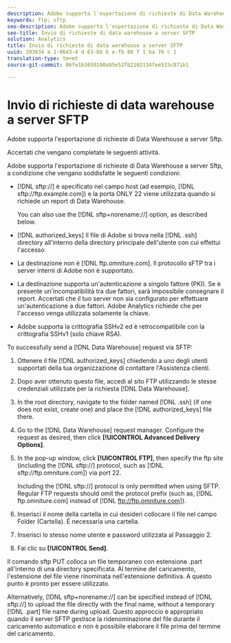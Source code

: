 ```yaml
---
description: Adobe supporta l'esportazione di richieste di Data Warehouse a server Sftp.
keywords: ftp; sftp
seo-description: Adobe supporta l'esportazione di richieste di Data Warehouse a server Sftp.
seo-title: Invio di richieste di data warehouse a server SFTP
solution: Analytics
title: Invio di richieste di data warehouse a server SFTP
uuid: 393634 a 1-0643-4 d 63-bb 6 e-fb 80 f 1 ba 76 c 1
translation-type: tm+mt
source-git-commit: 86fe1b3650100a05e52fb2102134fee515c871b1

---
```



# Invio di richieste di data warehouse a server SFTP

Adobe supporta l'esportazione di richieste di Data Warehouse a server Sftp.

Accertati che vengano completate le seguenti attività.

Adobe supporta l'esportazione di richieste di Data Warehouse a server Sftp, a condizione che vengano soddisfatte le seguenti condizioni:

* [!DNL sftp://] è specificato nel campo host (ad esempio, [!DNL sftp://ftp.example.com]) e la porta ONLY 22 viene utilizzata quando si richiede un report di Data Warehouse.

   You can also use the [!DNL sftp+norename://] option, as described below.

* [!DNL authorized_keys] Il file di Adobe si trova nella [!DNL .ssh] directory all'interno della directory principale dell'utente con cui effettui l'accesso

* La destinazione non è [!DNL ftp.omniture.com]. Il protocollo sFTP tra i server interni di Adobe non è supportato.
* La destinazione supporta un'autenticazione a singolo fattore (PKI). Se è presente un'incompatibilità tra due fattori, sarà impossibile consegnare il report. Accertati che il tuo server non sia configurato per effettuare un'autenticazione a due fattori. Adobe Analytics richiede che per l'accesso venga utilizzata solamente la chiave.
* Adobe supporta la crittografia SSHv2 ed è retrocompatibile con la crittografia SSHv1 (solo chiave RSA).

To successfully send a [!DNL Data Warehouse] request via SFTP:

1. Ottenere il file [!DNL authorized_keys] chiedendo a uno degli utenti supportati della tua organizzazione di contattare l'Assistenza clienti.
1. Dopo aver ottenuto questo file, accedi al sito FTP utilizzando le stesse credenziali utilizzate per la richiesta [!DNL Data Warehouse].
1. In the root directory, navigate to the folder named [!DNL .ssh] (if one does not exist, create one) and place the [!DNL authorized_keys] file there.

1. Go to the [!DNL Data Warehouse] request manager. Configure the request as desired, then click **[!UICONTROL Advanced Delivery Options]**.

1. In the pop-up window, click **[!UICONTROL FTP]**, then specify the ftp site (including the [!DNL sftp://] protocol, such as [!DNL sftp://ftp.omniture.com]) via port 22.

   Including the [!DNL sftp://] protocol is only permitted when using SFTP. Regular FTP requests should omit the protocol prefix (such as, [!DNL ftp.omniture.com] instead of [!DNL ftp://ftp.omniture.com]).

1. Inserisci il nome della cartella in cui desideri collocare il file nel campo Folder (Cartella). É necessaria una cartella.
1. Inserisci lo stesso nome utente e password utilizzata al Passaggio 2.
1. Fai clic su **[!UICONTROL Send]**.

Il comando sftp PUT colloca un file temporaneo con estensione .part all'interno di una directory specificata. Al termine del caricamento, l'estensione del file viene rinominata nell'estensione definitiva. A questo punto è pronto per essere utilizzato.

Alternatively, [!DNL sftp+norename://] can be specified instead of [!DNL sftp://] to upload the file directly with the final name, without a temporary [!DNL .part] file name during upload. Questo approccio è appropriato quando il server SFTP gestisce la ridenominazione del file durante il caricamento automatico e non è possibile elaborare il file prima del termine del caricamento.
